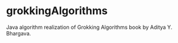 # grokkingAlgorithms

Java  algorithm realization of Grokking Algorithms book by Aditya Y. Bhargava.
